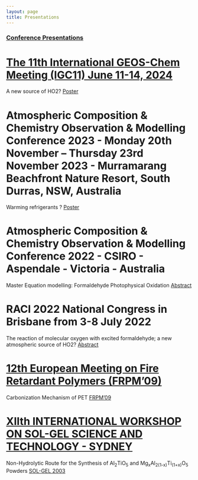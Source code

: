 ```yaml
---
layout: page
title: Presentations
---
```


###  [Conference Presentations](#conference-presentations) 

# [The 11th International GEOS-Chem Meeting (IGC11) June 11-14, 2024](https://geoschem.github.io/igc11.html)

A new source of HO2? [Poster](/pdf/POSTER_IGC11_Sebastianelli_Paolo_f.pdf) 

# Atmospheric Composition & Chemistry Observation & Modelling Conference 2023 - Monday 20th November – Thursday 23rd November 2023 - Murramarang Beachfront Nature Resort, South Durras, NSW, Australia

Warming refrigerants ? [Poster](/pdf/ACCOMC_KCGASM2023_Oral_Sebastianelli_Paolo_v2.pdf)

# Atmospheric Composition & Chemistry Observation & Modelling Conference 2022 - CSIRO - Aspendale - Victoria - Australia

Master Equation modelling: Formaldehyde Photophysical Oxidation [Abstract](/pdf/Sebastianelli_ACCOMC_2022.pdf)

# RACI 2022 National Congress in Brisbane from 3-8 July 2022

The reaction of molecular oxygen with excited formaldehyde; a new atmospheric source of HO2? [Abstract](/pdf/RACI-2022-Oral-abstracts-010722.pdf)

# [12th European Meeting on Fire Retardant Polymers (FRPM’09)](https://www.flameretardants-online.com/news/archive?showid=17880)

Carbonization Mechanism of PET [FRPM’09](/pdf/Sebastianelli_Poster_FRPM09.pdf)

# [XIIth INTERNATIONAL WORKSHOP ON SOL-GEL SCIENCE AND TECHNOLOGY - SYDNEY](https://www.isgs.org/wp-content/uploads/2010/03/bookofabstracts_solgel2003.pdf)

Non-Hydrolytic Route for the Synthesis of Al<sub>2</sub>TiO<sub>5</sub> and Mg<sub>x</sub>Al<sub>2(1-x)</sub>Ti<sub>(1+x)</sub>O<sub>5</sub> Powders
[SOL-GEL 2003](https://www.isgs.org/wp-content/uploads/2010/03/bookofabstracts_solgel2003.pdf)

